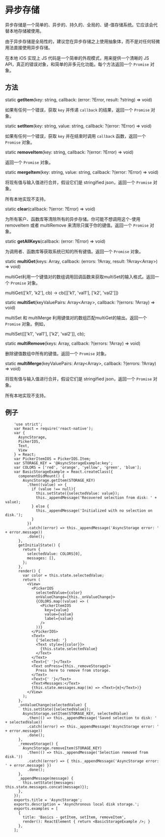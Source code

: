 # 异步存储 

异步存储是一个简单的、异步的、持久的、全局的、键-值存储系统。它应该会代替本地存储被使用。

由于异步存储是全局性的，建议您在异步存储之上使用抽象体，而不是对任何轻微用法直接使用异步存储。

在本地 iOS 实现上 JS 代码是一个简单的外观模式，用来提供一个清晰的 JS API，真正的错误对象，和简单的非多元化功能。每个方法返回一个 `Promise` 对象。 

## 方法
static **getItem**(key: string, callback: (error: ?Error, result: ?string) => void) 

如果有任何一个错误，获取 `key` 并传递 `callback` 的结果，返回一个 `Promise` 对象。

static **setItem**(key: string, value: string, callback: ?(error: ?Error) => void)

如果有任何一个错误，获取 `key` 并在结束时调用 `callback` 函数，返回一个 `Promise` 对象。

static **removeItem**(key: string, callback: ?(error: ?Error) => void)

返回一个 `Promise` 对象。

static **mergeItem**(key: string, value: string, callback: ?(error: ?Error) => void)

将现有值与输入值进行合并，假设它们是 stringified json，返回一个 `Promise` 对象。

所有本地实现不支持。

static **clear**(callback: ?(error: ?Error) => void)

为所有客户、函数库等清除所有的异步存储。你可能不想调用这个-使用 removeItem 或者 multiRemove 来清除只属于你的键值。返回一个  `Promise` 对象。

static **getAllKeys**(callback: (error: ?Error) => void)

为调用者、函数库等获取系统已知的所有键值。返回一个 `Promise` 对象。

static **multiGet**(keys: Array<string>, callback: (errors: ?Array<Error>, result: ?Array<Array<string>>) => void)

multiGet利用一个键值对的数组调用回调函数来获取multiSet的输入格式。返回一个 `Promise` 对象。

multiGet(['k1', 'k2'], cb) -> cb([['k1', 'val1'], ['k2', 'val2']])

static **multiSet**(keyValuePairs: Array<Array<string>>, callback: ?(errors: ?Array<Error>) => void)

multiSet 和 multiMerge 利用键值对的数组匹配multiGet的输出。返回一个 `Promise` 对象。例如，

multiSet([['k1', 'val1'], ['k2', 'val2']], cb);

static **multiRemove**(keys: Array<string>, callback: ?(errors: ?Array<Error>) => void) 

删除键值数组中所有的键值。返回一个 `Promise` 对象。

static **multiMerge**(keyValuePairs: Array<Array<string>>, callback: ?(errors: ?Array<Error>) => void)

将现有值与输入值进行合并，假设它们是 stringified json，返回一个 `Promise` 对象。

所有本地实现不支持。 

## 例子

```
    'use strict';
	var React = require('react-native');
	var {
	  AsyncStorage,
	  PickerIOS,
	  Text,
	  View
	} = React;
	var PickerItemIOS = PickerIOS.Item;
	var STORAGE_KEY = '@AsyncStorageExample:key';
	var COLORS = ['red', 'orange', 'yellow', 'green', 'blue'];
	var BasicStorageExample = React.createClass({
	  componentDidMount() {
	    AsyncStorage.getItem(STORAGE_KEY)
	      .then((value) => {
	        if (value !== null){
	          this.setState({selectedValue: value});
	          this._appendMessage('Recovered selection from disk: ' + value);
	        } else {
	          this._appendMessage('Initialized with no selection on disk.');
	        }
	      })
	      .catch((error) => this._appendMessage('AsyncStorage error: ' + error.message))
	      .done();
	  },
	  getInitialState() {
	    return {
	      selectedValue: COLORS[0],
	      messages: [],
	    };
	  },
	  render() {
	    var color = this.state.selectedValue;
	    return (
	      <View>
	        <PickerIOS
	          selectedValue={color}
	          onValueChange={this._onValueChange}>
	          {COLORS.map((value) => (
	            <PickerItemIOS
	              key={value}
	              value={value}
	              label={value}
	            />
	          ))}
	        </PickerIOS>
	        <Text>
	          {'Selected: '}
	          <Text style={{color}}>
	            {this.state.selectedValue}
	          </Text>
	        </Text>
	        <Text>{' '}</Text>
	        <Text onPress={this._removeStorage}>
	          Press here to remove from storage.
	        </Text>
	        <Text>{' '}</Text>
	        <Text>Messages:</Text>
	        {this.state.messages.map((m) => <Text>{m}</Text>)}
	      </View>
	    );
	  },
	  _onValueChange(selectedValue) {
	    this.setState({selectedValue});
	    AsyncStorage.setItem(STORAGE_KEY, selectedValue)
	      .then(() => this._appendMessage('Saved selection to disk: ' + selectedValue))
	      .catch((error) => this._appendMessage('AsyncStorage error: ' + error.message))
	      .done();
	  },
	  _removeStorage() {
	    AsyncStorage.removeItem(STORAGE_KEY)
	      .then(() => this._appendMessage('Selection removed from disk.'))
	      .catch((error) => { this._appendMessage('AsyncStorage error: ' + error.message) })
	      .done();
	  },
	  _appendMessage(message) {
	    this.setState({messages: this.state.messages.concat(message)});
	  },
	});
	exports.title = 'AsyncStorage';
	exports.description = 'Asynchronous local disk storage.';
	exports.examples = [
	  {
	    title: 'Basics - getItem, setItem, removeItem',
	    render(): ReactElement { return <BasicStorageExample />; }
	  },
    ];
```


